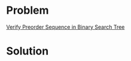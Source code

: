 
# Problem





[Verify Preorder Sequence in Binary Search Tree](https://leetcode.com/problems/verify-preorder-sequence-in-binary-search-tree)

# Solution



